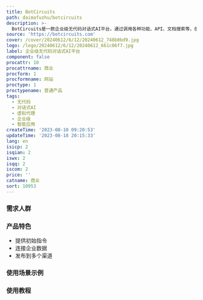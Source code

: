 ```yaml
---
title: BotCircuits
path: daimafuzhu/botcircuits
description: >-
  BotCircuits是一款企业级无代码对话式AI平台，通过调用各种功能、API、文档搜索等，创建能够回答问题的AI代理。它可以用于客户支持、对话式商务、客户参与、知识分享和游戏等场景。BotCircuits支持灵活的指令设置、与企业数据的连接、多渠道发布，并提供简单易用的界面。无论是初创公司还是大型企业，都可以使用BotCircuits构建具有人类般对话能力的智能虚拟代理。
source: 'https://botcircuits.com'
cover: /cover/20240612/6/12/20240612_748b0bd9.jpg
logo: /logo/20240612/6/12/20240612_661c06f7.jpg
label: 企业级无代码对话式AI平台
component: false
procattr: 10
procattrname: 商业
procform: 1
procformname: 网站
proctype: 1
proctypename: 普通产品
tags:
  - 无代码
  - 对话式AI
  - 虚拟代理
  - 企业级
  - 智能应用
createTime: '2023-08-10 09:20:53'
updateTime: '2023-08-18 20:15:33'
lang: en
isicp: 2
isqian: 2
iswx: 2
isqq: 2
iscom: 2
price: ''
catname: 商业
sort: 10953
---
```




### 需求人群


### 产品特色
- 提供初始指令
- 连接企业数据
- 发布到多个渠道

### 使用场景示例


### 使用教程


  
